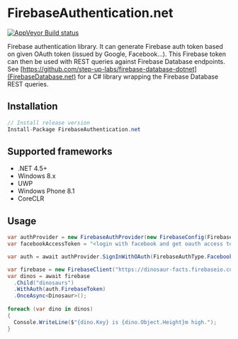 # FirebaseAuthentication.net
[![AppVeyor Build status](https://ci.appveyor.com/api/projects/status/rwmdgqcb7is2clqp?svg=true)](https://ci.appveyor.com/project/bezysoftware/firebase-authentication-dotnet)

Firebase authentication library. It can generate Firebase auth token based on given OAuth token (issued by Google, Facebook...). This Firebase token can then be used with REST queries against Firebase Database endpoints. See [https://github.com/step-up-labs/firebase-database-dotnet](FirebaseDatabase.net) for a C# library wrapping the Firebase Database REST queries.

## Installation
```csharp
// Install release version
Install-Package FirebaseAuthentication.net
```

## Supported frameworks
* .NET 4.5+
* Windows 8.x
* UWP
* Windows Phone 8.1
* CoreCLR

## Usage

```csharp
var authProvider = new FirebaseAuthProvider(new FirebaseConfig(FirebaseApiKey));
var facebookAccessToken = "<login with facebook and get oauth access token>";

var auth = await authProvider.SignInWithOAuth(FirebaseAuthType.Facebook, facebookAccessToken);

var firebase = new FirebaseClient("https://dinosaur-facts.firebaseio.com/");
var dinos = await firebase
  .Child("dinosaurs")
  .WithAuth(auth.FirebaseToken)
  .OnceAsync<Dinosaur>();
  
foreach (var dino in dinos)
{
  Console.WriteLine($"{dino.Key} is {dino.Object.Height}m high.");
}
```
